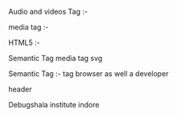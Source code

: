 Audio and videos Tag :-

media tag :-

HTML5 :-

Semantic Tag
media tag
svg 


Semantic Tag :- tag browser as well a developer

header


Debugshala institute indore
